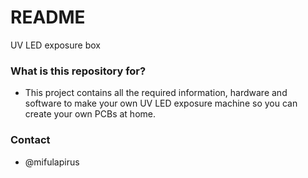 # README #

UV LED exposure box

### What is this repository for? ###

* This project contains all the required information, hardware and software to make your own UV LED exposure machine so you can create your own PCBs at home.

### Contact ###
* @mifulapirus
